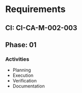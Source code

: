 # Requirements

## CI: CI-CA-M-002-003
## Phase: 01

### Activities
- Planning
- Execution
- Verification
- Documentation
